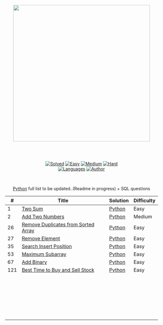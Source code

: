 <div align="center"> 
<a href= "https://leetcode.com/yashitanamdeo/"><img src="https://user-images.githubusercontent.com/49322948/150185385-9e463109-24ef-4c01-9ebf-7b7d57d8cf18.png" width="450" height="auto/"/><br><br><br><br>
 

[![Solved](https://img.shields.io/badge/Solved-178/2223-337ab7.svg?style=flat)](https://github.com/yashitanamdeo/leetcode)
[![Easy](https://img.shields.io/badge/Easy-80-5cb85c.svg?style=flat)](https://github.com/yashitanamdeo/leetcode/tree/main/Easy)
[![Medium](https://img.shields.io/badge/Medium-56-f0ad4e.svg?style=flat)](https://github.com/yashitanamdeo/leetcode/tree/main/Medium)
[![Hard](https://img.shields.io/badge/Hard-12-d9534f.svg?style=flat)](https://github.com/yashitanamdeo/leetcode/tree/main/Hard)
</br>
[![Languages](https://img.shields.io/badge/Languages-Python-red.svg?style=flat)](https://github.com/yashitanamdeo/leetcode)
[![Author](https://img.shields.io/badge/Author-Yashita%20Namdeo-blue.svg?style=flat)](https://leetcode.com/yashitanamdeo/)



  
<br><br>
[Python](https://github.com/yashitanamdeo/leetcode) full list to be updated..(Readme in progress) + SQL questions

| # | Title | Solution | Difficulty |
|---| ----- | -------- | --------------------- |
| 1 | [Two Sum](https://leetcode.com/problems/two-sum/) | [Python](https://github.com/yashitanamdeo/leetcode/blob/main/Easy/1.%20Two%20Sum.py) | Easy |
| 2 | [Add Two Numbers](https://leetcode.com/problems/add-two-numbers) | [Python]() | Medium |
| 26 | [Remove Duplicates from Sorted Array](https://leetcode.com/problems/remove-duplicates-from-sorted-array/) | [Python](https://github.com/yashitanamdeo/leetcode/blob/main/Easy/26.%20Remove%20Duplicates%20from%20Sorted%20Array.py) | Easy |
| 27 | [Remove Element](https://leetcode.com/problems/remove-element/) | [Python](https://github.com/yashitanamdeo/leetcode/blob/main/Easy/27.%20Remove%20Element.py) | Easy |
| 35 | [Search Insert Position](https://leetcode.com/problems/search-insert-position/) | [Python](https://github.com/yashitanamdeo/leetcode/blob/main/Easy/35.%20Search%20Insert%20Position.py) | Easy |
| 53 | [Maximum Subarray](https://leetcode.com/problems/maximum-subarray/) | [Python](https://github.com/yashitanamdeo/leetcode/blob/main/Easy/53.%20Maximum%20Subarray.py) | Easy |
| 67 | [Add Binary](https://leetcode.com/problems/add-binary/) | [Python](https://github.com/yashitanamdeo/leetcode/blob/main/Easy/67.%20Add%20Binary.py) | Easy |
| 121 | [Best Time to Buy and Sell Stock](https://leetcode.com/problems/best-time-to-buy-and-sell-stock/) | [Python](https://github.com/yashitanamdeo/leetcode/blob/main/Easy/121.%20Best%20Time%20to%20Buy%20and%20Sell%20Stock.py) | Easy |
|  | []() | []() |  |
|  | []() | []() |  |
|  | []() | []() |  |
|  | []() | []() |  | 
|  | []() | []() |  | 
|  | []() | []() |  |  
|  | []() | []() |  |
|  | []() | []() |  |  
|  | []() | []() |  |
|  | []() | []() |  |
|  | []() | []() |  |
|  | []() | []() |  |
|  | []() | []() |  |
|  | []() | []() |  |
|  | []() | []() |  |
|  | []() | []() |  |
|  | []() | []() |  |
|  | []() | []() |  |
|  | []() | []() |  |
|  | []() | []() |  |
|  | []() | []() |  |
|  | []() | []() |  |
|  | []() | []() |  |
|  | []() | []() |  |
|  | []() | []() |  |
  </div>
